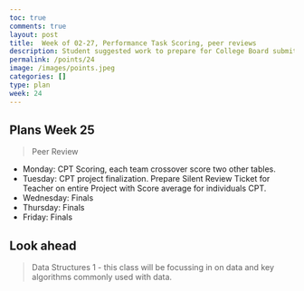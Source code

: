 ```yaml
---
toc: true
comments: true
layout: post
title:  Week of 02-27, Performance Task Scoring, peer reviews
description: Student suggested work to prepare for College Board submit
permalink: /points/24
image: /images/points.jpeg
categories: []
type: plan
week: 24
---
```


## Plans Week 25
> Peer Review
- Monday: CPT Scoring, each team crossover score two other tables. 
- Tuesday: CPT project finalization. Prepare Silent Review Ticket for Teacher on entire Project with Score average for individuals CPT.
- Wednesday: Finals
- Thursday: Finals
- Friday: Finals

## Look ahead
> Data Structures 1 - this class will be focussing in on data and key algorithms commonly used with data.

